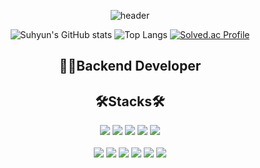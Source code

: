 <!--
**Suxxxxhyun/Suxxxxhyun** is a ✨ _special_ ✨ repository because its `README.md` (this file) appears on your GitHub profile.

Here are some ideas to get you started:

- 🔭 I’m currently working on ...
- 🌱 I’m currently learning ...
- 👯 I’m looking to collaborate on ...
- 🤔 I’m looking for help with ...
- 💬 Ask me about ...
- 📫 How to reach me: ...
- 😄 Pronouns: ...
- ⚡ Fun fact: ...
-->

<div align="center">
  
![header](https://capsule-render.vercel.app/api?type=Rect&color=auto&height=300&section=header&text=Welcome!&fontSize=90&animation=fadeIn&desc=Suhyun's%20Github%20profile&descAlign=65&descAlignY=65)  

![Suhyun's GitHub stats](https://github-readme-stats.vercel.app/api?username=Suxxxxhyun&show_icons=true&theme=radical)
![Top Langs](https://github-readme-stats.vercel.app/api/top-langs/?username=Suxxxxhyun&layout=compact&theme=radical)
[![Solved.ac Profile](http://mazassumnida.wtf/api/generate_badge?boj=qkrtngus116)](https://solved.ac/qkrtngus116)

  
## 👩‍💻Backend Developer

## 🛠Stacks🛠
  
<img src="https://img.shields.io/badge/Java-red?style=for-the-badge&logo=Java&logoColor=black">
<img src="https://img.shields.io/badge/Spring-green?style=for-the-badge&logo=Spring&logoColor=black">
<img src="https://img.shields.io/badge/Oracle-red?style=for-the-badge&logo=Oracle&logoColor=white">
<img src="https://img.shields.io/badge/html5-E34F26?style=for-the-badge&logo=html5&logoColor=white">
<img src="https://img.shields.io/badge/css-1572B6?style=for-the-badge&logo=css3&logoColor=white"><br/><br/>
<img src="https://img.shields.io/badge/javascript-F7DF1E?style=for-the-badge&logo=javascript&logoColor=black">
<img src="https://img.shields.io/badge/jquery-0769AD?style=for-the-badge&logo=jquery&logoColor=white">
<img src="https://img.shields.io/badge/springboot-6DB33F?style=for-the-badge&logo=springboot&logoColor=white">
<img src="https://img.shields.io/badge/github-181717?style=for-the-badge&logo=github&logoColor=white">
<img src="https://img.shields.io/badge/git-F05032?style=for-the-badge&logo=git&logoColor=white">
<img src="https://img.shields.io/badge/gradle-02303A?style=for-the-badge&logo=gradle&logoColor=white">
</div>  

